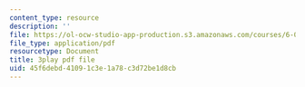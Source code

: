 ```yaml
---
content_type: resource
description: ''
file: https://ol-ocw-studio-app-production.s3.amazonaws.com/courses/6-042j-mathematics-for-computer-science-fall-2010/45f6debd41091c3e1a78c3d72be1d8cb_NuGDkmwEObM.pdf
file_type: application/pdf
resourcetype: Document
title: 3play pdf file
uid: 45f6debd-4109-1c3e-1a78-c3d72be1d8cb
---
```

